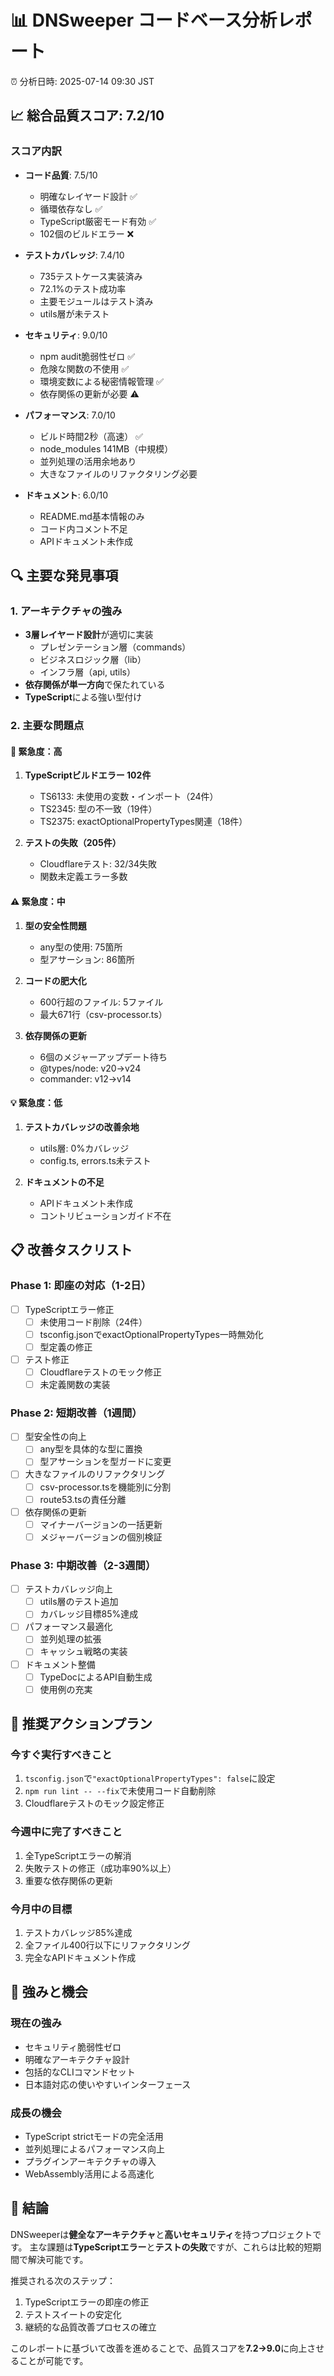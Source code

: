 # 📊 DNSweeper コードベース分析レポート

⏰ 分析日時: 2025-07-14 09:30 JST

## 📈 総合品質スコア: 7.2/10

### スコア内訳
- **コード品質**: 7.5/10
  - 明確なレイヤード設計 ✅
  - 循環依存なし ✅
  - TypeScript厳密モード有効 ✅
  - 102個のビルドエラー ❌
  
- **テストカバレッジ**: 7.4/10
  - 735テストケース実装済み
  - 72.1%のテスト成功率
  - 主要モジュールはテスト済み
  - utils層が未テスト

- **セキュリティ**: 9.0/10
  - npm audit脆弱性ゼロ ✅
  - 危険な関数の不使用 ✅
  - 環境変数による秘密情報管理 ✅
  - 依存関係の更新が必要 ⚠️

- **パフォーマンス**: 7.0/10
  - ビルド時間2秒（高速） ✅
  - node_modules 141MB（中規模）
  - 並列処理の活用余地あり
  - 大きなファイルのリファクタリング必要

- **ドキュメント**: 6.0/10
  - README.md基本情報のみ
  - コード内コメント不足
  - APIドキュメント未作成

## 🔍 主要な発見事項

### 1. アーキテクチャの強み
- **3層レイヤード設計**が適切に実装
  - プレゼンテーション層（commands）
  - ビジネスロジック層（lib）
  - インフラ層（api, utils）
- **依存関係が単一方向**で保たれている
- **TypeScript**による強い型付け

### 2. 主要な問題点

#### 🚨 緊急度：高
1. **TypeScriptビルドエラー 102件**
   - TS6133: 未使用の変数・インポート（24件）
   - TS2345: 型の不一致（19件）
   - TS2375: exactOptionalPropertyTypes関連（18件）

2. **テストの失敗（205件）**
   - Cloudflareテスト: 32/34失敗
   - 関数未定義エラー多数

#### ⚠️ 緊急度：中
1. **型の安全性問題**
   - any型の使用: 75箇所
   - 型アサーション: 86箇所

2. **コードの肥大化**
   - 600行超のファイル: 5ファイル
   - 最大671行（csv-processor.ts）

3. **依存関係の更新**
   - 6個のメジャーアップデート待ち
   - @types/node: v20→v24
   - commander: v12→v14

#### 💡 緊急度：低
1. **テストカバレッジの改善余地**
   - utils層: 0%カバレッジ
   - config.ts, errors.ts未テスト

2. **ドキュメントの不足**
   - APIドキュメント未作成
   - コントリビューションガイド不在

## 📋 改善タスクリスト

### Phase 1: 即座の対応（1-2日）
- [ ] TypeScriptエラー修正
  - [ ] 未使用コード削除（24件）
  - [ ] tsconfig.jsonでexactOptionalPropertyTypes一時無効化
  - [ ] 型定義の修正
- [ ] テスト修正
  - [ ] Cloudflareテストのモック修正
  - [ ] 未定義関数の実装

### Phase 2: 短期改善（1週間）
- [ ] 型安全性の向上
  - [ ] any型を具体的な型に置換
  - [ ] 型アサーションを型ガードに変更
- [ ] 大きなファイルのリファクタリング
  - [ ] csv-processor.tsを機能別に分割
  - [ ] route53.tsの責任分離
- [ ] 依存関係の更新
  - [ ] マイナーバージョンの一括更新
  - [ ] メジャーバージョンの個別検証

### Phase 3: 中期改善（2-3週間）
- [ ] テストカバレッジ向上
  - [ ] utils層のテスト追加
  - [ ] カバレッジ目標85%達成
- [ ] パフォーマンス最適化
  - [ ] 並列処理の拡張
  - [ ] キャッシュ戦略の実装
- [ ] ドキュメント整備
  - [ ] TypeDocによるAPI自動生成
  - [ ] 使用例の充実

## 🎯 推奨アクションプラン

### 今すぐ実行すべきこと
1. `tsconfig.json`で`"exactOptionalPropertyTypes": false`に設定
2. `npm run lint -- --fix`で未使用コード自動削除
3. Cloudflareテストのモック設定修正

### 今週中に完了すべきこと
1. 全TypeScriptエラーの解消
2. 失敗テストの修正（成功率90%以上）
3. 重要な依存関係の更新

### 今月中の目標
1. テストカバレッジ85%達成
2. 全ファイル400行以下にリファクタリング
3. 完全なAPIドキュメント作成

## 💪 強みと機会

### 現在の強み
- セキュリティ脆弱性ゼロ
- 明確なアーキテクチャ設計
- 包括的なCLIコマンドセット
- 日本語対応の使いやすいインターフェース

### 成長の機会
- TypeScript strictモードの完全活用
- 並列処理によるパフォーマンス向上
- プラグインアーキテクチャの導入
- WebAssembly活用による高速化

## 📝 結論

DNSweeperは**健全なアーキテクチャ**と**高いセキュリティ**を持つプロジェクトです。
主な課題は**TypeScriptエラー**と**テストの失敗**ですが、これらは比較的短期間で解決可能です。

推奨される次のステップ：
1. TypeScriptエラーの即座の修正
2. テストスイートの安定化
3. 継続的な品質改善プロセスの確立

このレポートに基づいて改善を進めることで、品質スコアを**7.2→9.0**に向上させることが可能です。